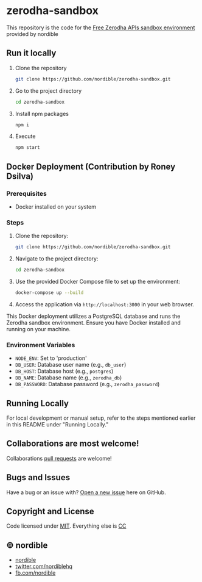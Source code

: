 # zerodha-sandbox
This repository is the code for the [Free Zerodha APIs sandbox environment](https://nordible.com/zerodha-sandbox/) provided by nordible

## Run it locally

1. Clone the repository

    ```bash
    git clone https://github.com/nordible/zerodha-sandbox.git
    ```

2. Go to the project directory

    ```bash
    cd zerodha-sandbox
    ```

3. Install npm packages

    ```bash
    npm i
    ```

4. Execute

    ```bash
    npm start
    ```

## Docker Deployment (Contribution by Roney Dsilva)

### Prerequisites
- Docker installed on your system

### Steps

1. Clone the repository:

    ```bash
    git clone https://github.com/nordible/zerodha-sandbox.git
    ```

2. Navigate to the project directory:

    ```bash
    cd zerodha-sandbox
    ```

3. Use the provided Docker Compose file to set up the environment:

    ```bash
    docker-compose up --build
    ```

4. Access the application via `http://localhost:3000` in your web browser.

This Docker deployment utilizes a PostgreSQL database and runs the Zerodha sandbox environment. Ensure you have Docker installed and running on your machine.

### Environment Variables
- `NODE_ENV`: Set to 'production'
- `DB_USER`: Database user name (e.g., `db_user`)
- `DB_HOST`: Database host (e.g., `postgres`)
- `DB_NAME`: Database name (e.g., `zerodha_db`)
- `DB_PASSWORD`: Database password (e.g., `zerodha_password`)

## Running Locally

For local development or manual setup, refer to the steps mentioned earlier in this README under "Running Locally."


## Collaborations are most welcome!
Collaborations [pull requests](https://github.com/nordible/zerodha-mock-apis/pulls) are welcome!

## Bugs and Issues

Have a bug or an issue with? [Open a new issue](https://github.com/nordible/zerodha-mock-apis/issues) here on GitHub.

## Copyright and License

Code licensed under [MIT](https://opensource.org/licenses/MIT). Everything else is [CC](http://creativecommons.org/)

## &copy; nordible

* [nordible](http://nordible.com/)
* [twitter.com/nordiblehq](https://twitter.com/nordiblehq)
* [fb.com/nordible](https://www.facebook.com/nordible)

